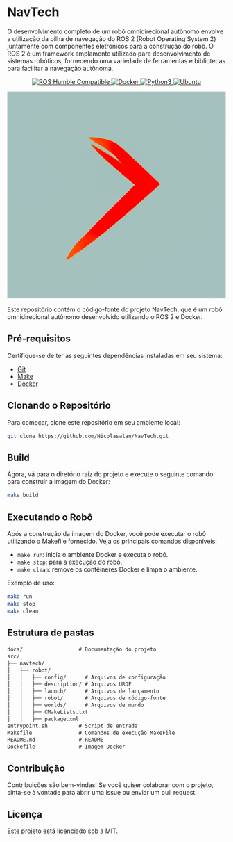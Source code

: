 # **NavTech**

O desenvolvimento completo de um robô omnidirecional autônomo envolve a utilização da pilha de navegação do ROS 2 (Robot Operating System 2) juntamente com componentes eletrônicos para a construção do robô. O ROS 2 é um framework amplamente utilizado para desenvolvimento de sistemas robóticos, fornecendo uma variedade de ferramentas e bibliotecas para facilitar a navegação autônoma.

<p align="center">
  <a href="http://wiki.ros.org/humble">
    <img src="https://img.shields.io/badge/ROS-Humble-red" alt="ROS Humble Compatible">
  </a>
  <a href="https://docs.docker.com/">
    <img src="https://img.shields.io/badge/Docker-v20.10.21-blue" alt="Docker">
  </a>
  <a href="https://www.python.org/">
    <img src="https://img.shields.io/badge/Python-v3.8.10-brightgreen" alt="Python3">
  </a>
  <a href="https://releases.ubuntu.com/">
    <img src="https://img.shields.io/badge/Ubuntu-v20.04-9cf" alt="Ubuntu">
  </a>
</p>

<p align="center">
  <img src="docs/public/image.png" alt="NavTech">
</p>

Este repositório contém o código-fonte do projeto NavTech, que é um robô omnidirecional autônomo desenvolvido utilizando o ROS 2 e Docker.

## Pré-requisitos

Certifique-se de ter as seguintes dependências instaladas em seu sistema:

* [Git](https://git-scm.com/download/)
* [Make](https://www.gnu.org/software/make/#download)
* [Docker](https://docs.docker.com/get-docker/)

## Clonando o Repositório

Para começar, clone este repositório em seu ambiente local:
```bash
git clone https://github.com/Nicolasalan/NavTech.git
``` 

## Build
Agora, vá para o diretório raiz do projeto e execute o seguinte comando para construir a imagem do Docker:

```bash
make build
```

## Executando o Robô

Após a construção da imagem do Docker, você pode executar o robô utilizando o Makefile fornecido. Veja os principais comandos disponíveis:

- `make run`: inicia o ambiente Docker e executa o robô.
- `make stop`: para a execução do robô.
- `make clean`: remove os contêineres Docker e limpa o ambiente.

Exemplo de uso:
```bash
make run
make stop
make clean
```

## Estrutura de pastas

```
docs/                  # Documentação do projeto
src/
├── navtech/
│   ├── robot/
│   │   ├── config/      # Arquivos de configuração
│   │   ├── description/ # Arquivos URDF
│   │   ├── launch/      # Arquivos de lançamento
│   │   ├── robot/       # Arquivos de código-fonte
│   │   ├── worlds/      # Arquivos de mundo
│   │   ├── CMakeLists.txt
│   │   ├── package.xml
entrypoint.sh          # Script de entrada
Makefile               # Comandos de execução MakeFile
README.md              # README
Dockefile              # Imagem Docker
```

## Contribuição

Contribuições são bem-vindas! Se você quiser colaborar com o projeto, sinta-se à vontade para abrir uma issue ou enviar um pull request.

## Licença

Este projeto está licenciado sob a MIT.